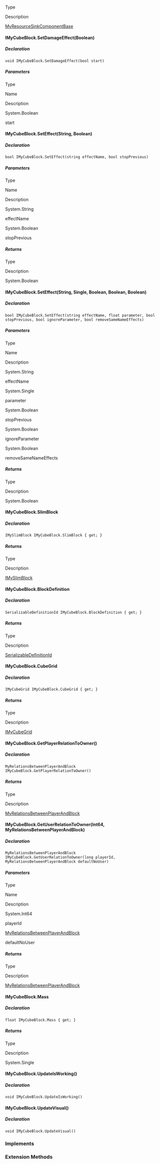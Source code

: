Type

Description

[MyResourceSinkComponentBase](https://keensoftwarehouse.github.io/SpaceEngineersModAPI/api/VRage.Game.Components.MyResourceSinkComponentBase.html)

#### IMyCubeBlock.SetDamageEffect(Boolean)

##### Declaration

```
void IMyCubeBlock.SetDamageEffect(bool start)
```

##### Parameters

Type

Name

Description

System.Boolean

start

#### IMyCubeBlock.SetEffect(String, Boolean)

##### Declaration

```
bool IMyCubeBlock.SetEffect(string effectName, bool stopPrevious)
```

##### Parameters

Type

Name

Description

System.String

effectName

System.Boolean

stopPrevious

##### Returns

Type

Description

System.Boolean

#### IMyCubeBlock.SetEffect(String, Single, Boolean, Boolean, Boolean)

##### Declaration

```
bool IMyCubeBlock.SetEffect(string effectName, float parameter, bool stopPrevious, bool ignoreParameter, bool removeSameNameEffects)
```

##### Parameters

Type

Name

Description

System.String

effectName

System.Single

parameter

System.Boolean

stopPrevious

System.Boolean

ignoreParameter

System.Boolean

removeSameNameEffects

##### Returns

Type

Description

System.Boolean

#### IMyCubeBlock.SlimBlock

##### Declaration

```
IMySlimBlock IMyCubeBlock.SlimBlock { get; }
```

##### Returns

Type

Description

[IMySlimBlock](https://keensoftwarehouse.github.io/SpaceEngineersModAPI/api/VRage.Game.ModAPI.IMySlimBlock.html)

#### IMyCubeBlock.BlockDefinition

##### Declaration

```
SerializableDefinitionId IMyCubeBlock.BlockDefinition { get; }
```

##### Returns

Type

Description

[SerializableDefinitionId](https://keensoftwarehouse.github.io/SpaceEngineersModAPI/api/VRage.ObjectBuilders.SerializableDefinitionId.html)

#### IMyCubeBlock.CubeGrid

##### Declaration

```
IMyCubeGrid IMyCubeBlock.CubeGrid { get; }
```

##### Returns

Type

Description

[IMyCubeGrid](https://keensoftwarehouse.github.io/SpaceEngineersModAPI/api/VRage.Game.ModAPI.Ingame.IMyCubeGrid.html)

#### IMyCubeBlock.GetPlayerRelationToOwner()

##### Declaration

```
MyRelationsBetweenPlayerAndBlock IMyCubeBlock.GetPlayerRelationToOwner()
```

##### Returns

Type

Description

[MyRelationsBetweenPlayerAndBlock](https://keensoftwarehouse.github.io/SpaceEngineersModAPI/api/VRage.Game.MyRelationsBetweenPlayerAndBlock.html)

#### IMyCubeBlock.GetUserRelationToOwner(Int64, MyRelationsBetweenPlayerAndBlock)

##### Declaration

```
MyRelationsBetweenPlayerAndBlock IMyCubeBlock.GetUserRelationToOwner(long playerId, MyRelationsBetweenPlayerAndBlock defaultNoUser)
```

##### Parameters

Type

Name

Description

System.Int64

playerId

[MyRelationsBetweenPlayerAndBlock](https://keensoftwarehouse.github.io/SpaceEngineersModAPI/api/VRage.Game.MyRelationsBetweenPlayerAndBlock.html)

defaultNoUser

##### Returns

Type

Description

[MyRelationsBetweenPlayerAndBlock](https://keensoftwarehouse.github.io/SpaceEngineersModAPI/api/VRage.Game.MyRelationsBetweenPlayerAndBlock.html)

#### IMyCubeBlock.Mass

##### Declaration

```
float IMyCubeBlock.Mass { get; }
```

##### Returns

Type

Description

System.Single

#### IMyCubeBlock.UpdateIsWorking()

##### Declaration

```
void IMyCubeBlock.UpdateIsWorking()
```

#### IMyCubeBlock.UpdateVisual()

##### Declaration

```
void IMyCubeBlock.UpdateVisual()
```

### Implements

### Extension Methods